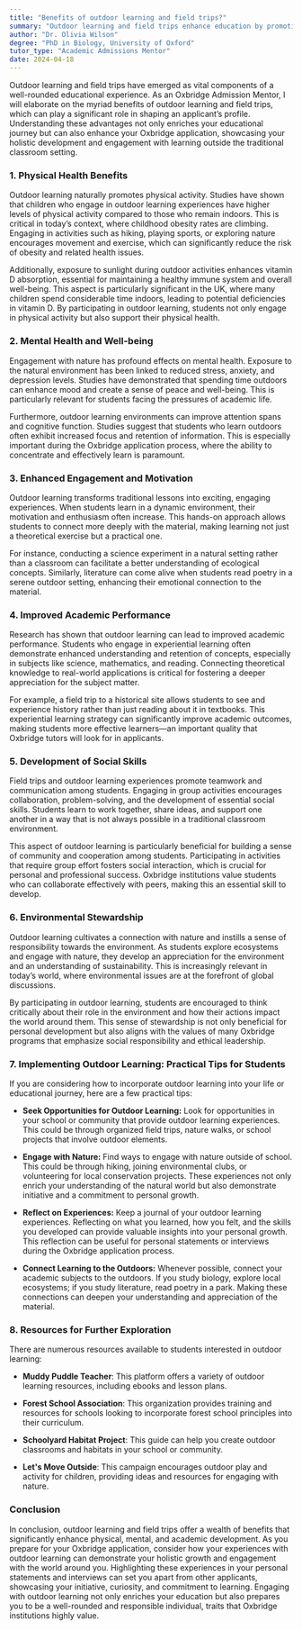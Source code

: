 ```yaml
---
title: "Benefits of outdoor learning and field trips?"
summary: "Outdoor learning and field trips enhance education by promoting physical health, engagement, and holistic development for better academic profiles."
author: "Dr. Olivia Wilson"
degree: "PhD in Biology, University of Oxford"
tutor_type: "Academic Admissions Mentor"
date: 2024-04-18
---
```


Outdoor learning and field trips have emerged as vital components of a well-rounded educational experience. As an Oxbridge Admission Mentor, I will elaborate on the myriad benefits of outdoor learning and field trips, which can play a significant role in shaping an applicant’s profile. Understanding these advantages not only enriches your educational journey but can also enhance your Oxbridge application, showcasing your holistic development and engagement with learning outside the traditional classroom setting.

### 1. Physical Health Benefits

Outdoor learning naturally promotes physical activity. Studies have shown that children who engage in outdoor learning experiences have higher levels of physical activity compared to those who remain indoors. This is critical in today’s context, where childhood obesity rates are climbing. Engaging in activities such as hiking, playing sports, or exploring nature encourages movement and exercise, which can significantly reduce the risk of obesity and related health issues.

Additionally, exposure to sunlight during outdoor activities enhances vitamin D absorption, essential for maintaining a healthy immune system and overall well-being. This aspect is particularly significant in the UK, where many children spend considerable time indoors, leading to potential deficiencies in vitamin D. By participating in outdoor learning, students not only engage in physical activity but also support their physical health.

### 2. Mental Health and Well-being

Engagement with nature has profound effects on mental health. Exposure to the natural environment has been linked to reduced stress, anxiety, and depression levels. Studies have demonstrated that spending time outdoors can enhance mood and create a sense of peace and well-being. This is particularly relevant for students facing the pressures of academic life.

Furthermore, outdoor learning environments can improve attention spans and cognitive function. Studies suggest that students who learn outdoors often exhibit increased focus and retention of information. This is especially important during the Oxbridge application process, where the ability to concentrate and effectively learn is paramount.

### 3. Enhanced Engagement and Motivation

Outdoor learning transforms traditional lessons into exciting, engaging experiences. When students learn in a dynamic environment, their motivation and enthusiasm often increase. This hands-on approach allows students to connect more deeply with the material, making learning not just a theoretical exercise but a practical one.

For instance, conducting a science experiment in a natural setting rather than a classroom can facilitate a better understanding of ecological concepts. Similarly, literature can come alive when students read poetry in a serene outdoor setting, enhancing their emotional connection to the material.

### 4. Improved Academic Performance

Research has shown that outdoor learning can lead to improved academic performance. Students who engage in experiential learning often demonstrate enhanced understanding and retention of concepts, especially in subjects like science, mathematics, and reading. Connecting theoretical knowledge to real-world applications is critical for fostering a deeper appreciation for the subject matter.

For example, a field trip to a historical site allows students to see and experience history rather than just reading about it in textbooks. This experiential learning strategy can significantly improve academic outcomes, making students more effective learners—an important quality that Oxbridge tutors will look for in applicants.

### 5. Development of Social Skills

Field trips and outdoor learning experiences promote teamwork and communication among students. Engaging in group activities encourages collaboration, problem-solving, and the development of essential social skills. Students learn to work together, share ideas, and support one another in a way that is not always possible in a traditional classroom environment.

This aspect of outdoor learning is particularly beneficial for building a sense of community and cooperation among students. Participating in activities that require group effort fosters social interaction, which is crucial for personal and professional success. Oxbridge institutions value students who can collaborate effectively with peers, making this an essential skill to develop.

### 6. Environmental Stewardship

Outdoor learning cultivates a connection with nature and instills a sense of responsibility towards the environment. As students explore ecosystems and engage with nature, they develop an appreciation for the environment and an understanding of sustainability. This is increasingly relevant in today’s world, where environmental issues are at the forefront of global discussions.

By participating in outdoor learning, students are encouraged to think critically about their role in the environment and how their actions impact the world around them. This sense of stewardship is not only beneficial for personal development but also aligns with the values of many Oxbridge programs that emphasize social responsibility and ethical leadership.

### 7. Implementing Outdoor Learning: Practical Tips for Students

If you are considering how to incorporate outdoor learning into your life or educational journey, here are a few practical tips:

- **Seek Opportunities for Outdoor Learning:** Look for opportunities in your school or community that provide outdoor learning experiences. This could be through organized field trips, nature walks, or school projects that involve outdoor elements.
  
- **Engage with Nature:** Find ways to engage with nature outside of school. This could be through hiking, joining environmental clubs, or volunteering for local conservation projects. These experiences not only enrich your understanding of the natural world but also demonstrate initiative and a commitment to personal growth.

- **Reflect on Experiences:** Keep a journal of your outdoor learning experiences. Reflecting on what you learned, how you felt, and the skills you developed can provide valuable insights into your personal growth. This reflection can be useful for personal statements or interviews during the Oxbridge application process.

- **Connect Learning to the Outdoors:** Whenever possible, connect your academic subjects to the outdoors. If you study biology, explore local ecosystems; if you study literature, read poetry in a park. Making these connections can deepen your understanding and appreciation of the material.

### 8. Resources for Further Exploration

There are numerous resources available to students interested in outdoor learning:

- **Muddy Puddle Teacher**: This platform offers a variety of outdoor learning resources, including ebooks and lesson plans.
  
- **Forest School Association**: This organization provides training and resources for schools looking to incorporate forest school principles into their curriculum.

- **Schoolyard Habitat Project**: This guide can help you create outdoor classrooms and habitats in your school or community.

- **Let's Move Outside**: This campaign encourages outdoor play and activity for children, providing ideas and resources for engaging with nature.

### Conclusion

In conclusion, outdoor learning and field trips offer a wealth of benefits that significantly enhance physical, mental, and academic development. As you prepare for your Oxbridge application, consider how your experiences with outdoor learning can demonstrate your holistic growth and engagement with the world around you. Highlighting these experiences in your personal statements and interviews can set you apart from other applicants, showcasing your initiative, curiosity, and commitment to learning. Engaging with outdoor learning not only enriches your education but also prepares you to be a well-rounded and responsible individual, traits that Oxbridge institutions highly value.
    